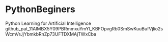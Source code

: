 # PythonBeginers
Python Learning for Artificial Intelligence
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